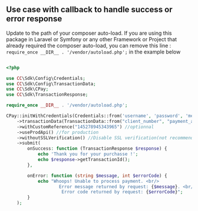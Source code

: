## Use case with callback to handle success or error response

Update to the path of your composer auto-load.
If you are using this package in Laravel or Symfony or any other Framework or Project that already required the composer auto-load, you can remove this line : ```require_once __DIR__ . '/vendor/autoload.php';```  in the example below

```php

<?php

use CC\Sdk\Config\Credentials;
use CC\Sdk\Config\TransactionData;
use CC\Sdk\CPay;
use CC\Sdk\TransactionResponse;

require_once __DIR__ . '/vendor/autoload.php';

CPay::initWithCredentials(Credentials::from('username', 'password', 'merchant_number'))
    ->transactionData(TransactionData::from("client_number", "payment_amount", "otp_code"))
    ->withCustomReference("145278945343965") //optionnal
    ->useProdApi() //for production
    ->withoutSSLVerification() //Disable SSL verification(not recommended).
    ->submit(
        onSuccess: function (TransactionResponse $response) {
            echo 'Thank you for your purchasse !';
            echo $response->getTransactionId();
        },

        onError: function (string $message, int $errorCode) {
            echo "Whoops! Unable to process payment. <br/> 
                    Error message returned by request: {$message}. <br/>
                     Error code returned by request: {$errorCode}";
        }
    );

```
